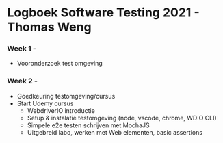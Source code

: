 # Logboek Software Testing 2021 - Thomas Weng
### Week 1 - 
- Vooronderzoek test omgeving

### Week 2 - 
- Goedkeuring testomgeving/cursus
- Start Udemy cursus
    - WebdriverIO introductie
    - Setup & instalatie testomgeving (node, vscode, chrome, WDIO CLI)
    - Simpele e2e testen schrijven met MochaJS
    - Uitgebreid labo, werken met Web elementen, basic assertions


